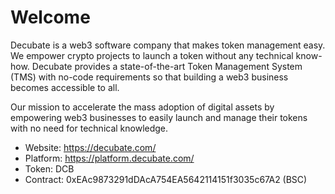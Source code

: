 # Welcome

Decubate is a web3 software company that makes token management easy. We empower crypto projects to launch a token without any technical know-how. Decubate provides a state-of-the-art Token Management System (TMS) with no-code requirements so that building a web3 business becomes accessible to all.

Our mission to accelerate the mass adoption of digital assets by empowering web3 businesses to easily launch and manage their tokens with no need for technical knowledge.

- Website: https://decubate.com/
- Platform: https://platform.decubate.com/
- Token: DCB
- Contract: 0xEAc9873291dDAcA754EA5642114151f3035c67A2 (BSC)

